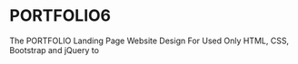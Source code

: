 # PORTFOLIO6
The PORTFOLIO Landing Page Website Design For Used Only HTML, CSS, Bootstrap and jQuery to
